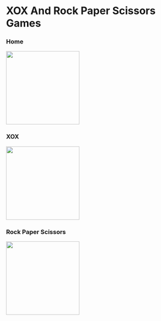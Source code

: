# XOX And Rock Paper Scissors Games

### Home

<img src="https://github.com/suleymangunes/xox_and_rock_paper_scissors_games/assets/62201710/b918539c-432d-4c46-a63d-86ddbcdc207a" width=200>

### XOX

<img src="https://github.com/suleymangunes/xox_and_rock_paper_scissors_games/assets/62201710/36991731-b234-4484-9814-5e87cef56480" width=200>

### Rock Paper Scissors

<img src="https://github.com/suleymangunes/xox_and_rock_paper_scissors_games/assets/62201710/389e4ecf-85ae-44b4-9a29-730a0cd25b99" width=200>

